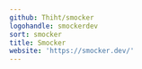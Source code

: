 ```yaml
---
github: Thiht/smocker
logohandle: smockerdev
sort: smocker
title: Smocker
website: 'https://smocker.dev/'
---
```

